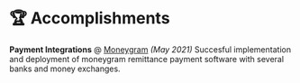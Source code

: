 # 🏆 Accomplishments
**Payment Integrations** @ [Moneygram](https://www.moneygram.com/) _(May 2021)_
Succesful implementation and deployment of moneygram remittance payment software with several banks and money exchanges.